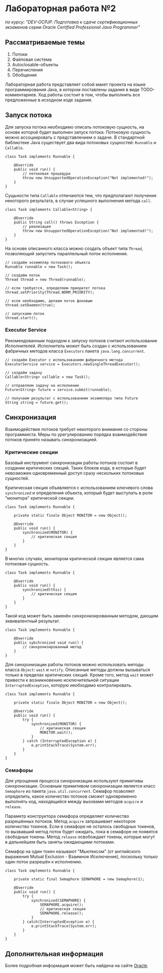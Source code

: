 # Лабораторная работа №2

_по курсу: "DEV-OCPJP. Подготовка к сдаче 
сертификационных экзаменов серии Oracle Certified 
Professional Java Programmer"_

## Рассматриваемые темы

1. Потоки
2. Файловая система
3. Autoclosable-объекты
4. Перечисления
5. Обобщения

Лабораторная работа представляет собой макет проекта 
на языке программирования Java, в котором поставлены
задания в виде TODO-комментариев. Ход работы состоит 
в том, чтобы выполнить все предложенные в исходном 
коде задания.


## Запуск потока

Для запуска потока необходимо описать потоковую сущность, на основе 
которой будет выполнен запуск потока. Потоковую сущность можно 
ассоциировать с представлением о задаче. В стандартной библиотеке Java
существует два вида потоковых сущностей: `Runnable` и `Callable`.

```
class Task implements Runnable {

    @Override
    public void run() {
        // потоковая процедура
        throw new UnsupportedOperationException("Not implemented!");
    }
}
``` 
Сущьности типа `Callable` отличаются тем, что предполагают получение 
некоторого результата, в случае успешного выполнения метода `call`.

```
class Task implements Callable<String> {

    @Override
    public String call() throws Exception {
        // реализация
        throw new UnsupportedOperationException("Not implemented!");
    }
}
```
На основе описанного класса можно создать объект типа `Thread`, 
позволяющий запустить параллельный поток исполнения.
```
// создаём экземпляр потокового объекта
Runnable runnable = new Task();

// создаём поток
Thread thread = new Thread(runnable);

// если требуется, определяем приоритет потока
thread.setPriority(Thread.NORM_PRIORITY);

// если необходимо, делаем поток фоновым
thread.setDaemon(true);

// запускаем поток
thread.start();
```
### Executor Service

Рекомендованным подходом к запуску потоков считают использование 
Исполнителей. Исполнитель может быть создан с использованием фабричных
методов класса `Executors` пакета `java.lang.concurrent`.
```
// создаём Executor с использованием фабричного метода
ExecutorService service = Executors.newSingleThreadExecutor();

// создаём задачу
Callable<String> callable = new Task();

// отправляем задачу на исполнение
Future<String> future = service.submit(runnable);

// получаем результат с использованием экземпляра типа Future
String string = future.get();
```

## Синхронизация

Взаимодействие потоков требует некоторого внимания со стороны 
программиста. Меры по урегулированию порядка взаимодействия потоков 
принято называть синхронизацией.

### Критические секции

Базовый инструмент синхронизации работы потоков состоит в создании 
критических секций. Таких блоков кода, в которые будет невозможен
одновременный доступ сразу нескольких потоковых сущностей.

Критическая секция объявляется с использованием ключевого слова 
`synchronized` и определения объекта, который будет выступать в роли 
"монитора" критической секции.
```
class Task implements Runnable {
    
    private static finale Object MONITOR = new Object();

    @Override
    public void run() {
        synchronized(MONITOR) {
            // критическая секция
        }
    }
}
```
В многих случаях, монитором критической секции является сама потоковая
сущность.
```
class Task implements Runnable {
    
    @Override
    public void run() {
        synchronized(this) {
            // критическая секция
        }
    }
}
```
Такой код может быть заменён синхронизированным методом, дающим 
эквивалентный результат.
```
class Task implements Runnable {
    
    @Override
    public sybchronized void run() {
        // синхронизированный метод
    }
}
```
Для синхронизации работы потоков можно использовать методы класса 
`Object`: `wait` и `notify`. Описанные методы должны вызываться только 
в пределах критических секций. Кроме того, метод `wait` может привести
к возникновению исключительной ситуации `InterruptedException`, которую
необходимо контролировать.
```
class Task implements Runnable {
    
    private static finale Object MONITOR = new Object();

    @Override
    public void run() {
        try {
            synchronized(MONITOR) {
                // критическая секция
                MONITOR.wait();
            }
        } catch (InterruptedException e) {
            e.printStackTrace(System.err);
        }
    }
}
```
### Семафоры

Для упрощения процесса синхронизации используют примитивы синхронизации.
Основным примитивом синхронизации является класс `Semaphore` из пакета
`java.util.concurrent`. Семафор позволяет определить, какое количество
потоков сможет одновременно выполнять код, находящийся между вызовами 
методов `acquire` и `release`. 

Параметр конструктора семафора определяет количество разрешённых потоков.
Метод `acquire` запрашивает некоторое количество токенов. Если в семафоре
не осталось свободных токенов, то вызвавший метод поток будет ожидать,
пока в семафоре не появятся свободные токены. Метод `release` освобождает
токены, которые могут в дальнейшем быть заняты ожидающими потоками.

Семафор на один токен называют "Мьютексом" (от английского выражения
Mutual Exclusion - Взаимное Исключение), поскольку только один поток 
разрешён к исполнению.
```
class Task implements Runnable {

    private static final Semaphore SEMAPHORE = new Semaphore(1);

    @Override
    public void run() {
        try {
            synchronized(SEMAPHORE) {
                SEMAPHORE.acquire();
                // критическая секция
                SEMAPHORE.release();
            }
        } catch(InterruptedException e) {
            e.printStackTrace(System.err);
        }
    }
}
```

## Дополнительная информация

Более подробная информация может быть найдена на сайте 
[Oracle](https://docs.oracle.com/javase/tutorial/essential/concurrency/index.html).
